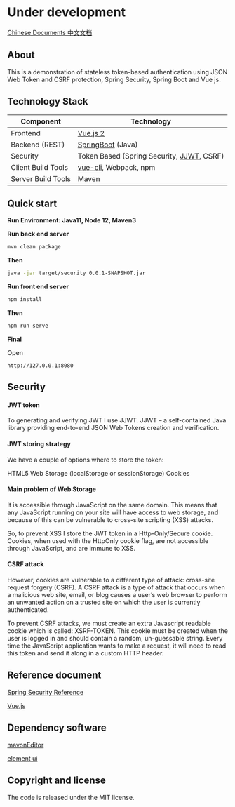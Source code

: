 # Under development

[Chinese Documents 中文文档](https://github.com/PuZhiweizuishuai/SpringSecurity-JWT-Vue-Deom/blob/master/README-Zh-CN.md)

## About

This is a demonstration of stateless token-based authentication using JSON Web Token and CSRF protection, Spring Security, Spring Boot and Vue js. 


## Technology Stack

Component         | Technology
---               | ---
Frontend          | [Vue.js 2](https://cn.vuejs.org/)
Backend (REST)    | [SpringBoot](https://projects.spring.io/spring-boot) (Java)
Security          | Token Based (Spring Security, [JJWT](https://github.com/auth0/java-jwt), CSRF)
Client Build Tools| [vue-cli](https://cli.vuejs.org/), Webpack, npm
Server Build Tools| Maven


## Quick start

**Run Environment: Java11, Node 12, Maven3**


**Run back end server**

```bash
mvn clean package
```

**Then**

```bash
java -jar target/security 0.0.1-SNAPSHOT.jar
```

**Run front end server**

```bash
npm install
```

**Then**

```bash
npm run serve
```

**Final**

Open

```
http://127.0.0.1:8080
```

## Security

#### JWT token

To generating and verifying JWT I use JJWT. JJWT – a self-contained Java library providing end-to-end JSON Web Tokens creation and verification.

#### JWT storing strategy

We have a couple of options where to store the token:

HTML5 Web Storage (localStorage or sessionStorage)
Cookies

#### Main problem of Web Storage
It is accessible through JavaScript on the same domain. This means that any JavaScript running on your site will have access to web storage, and because of this can be vulnerable to cross-site scripting (XSS) attacks.

So, to prevent XSS I store the JWT token in a Http-Only/Secure cookie. Cookies, when used with the HttpOnly cookie flag, are not accessible through JavaScript, and are immune to XSS.

#### CSRF attack
However, cookies are vulnerable to a different type of attack: cross-site request forgery (CSRF). A CSRF attack is a type of attack that occurs when a malicious web site, email, or blog causes a user’s web browser to perform an unwanted action on a trusted site on which the user is currently authenticated.

To prevent CSRF attacks, we must create an extra Javascript readable cookie which is called: XSRF-TOKEN. This cookie must be created when the user is logged in and should contain a random, un-guessable string. Every time the JavaScript application wants to make a request, it will need to read this token and send it along in a custom HTTP header.

## Reference document

[Spring Security Reference](https://docs.spring.io/spring-security/site/docs/5.2.2.BUILD-SNAPSHOT/reference/htmlsingle/)


[Vue.js](https://cn.vuejs.org/)

## Dependency software

[mavonEditor](https://github.com/hinesboy/mavonEditor)

[element ui](https://element.eleme.io/)


## Copyright and license

The code is released under the MIT license.
